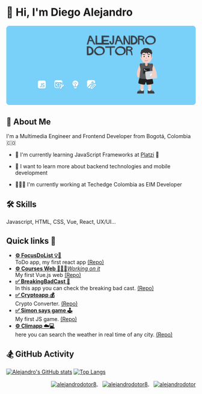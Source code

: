 👋 Hi, I'm Diego Alejandro
==========================
![me](https://raw.githubusercontent.com/alejandrodotor8/alejandrodotor8/master/img/portada.png)

## 🚀 About Me
I'm a Multimedia Engineer and Frontend Developer from Bogotá, Colombia 🇨🇴

* 🧠 I'm currently learning JavaScript Frameworks at [Platzi](https://platzi.com/p/alejandrodotor8/) 💚 

* 🌱 I want to learn more about backend technologies and mobile development

* 👨🏻‍💻 I'm currently working at Techedge Colombia as EIM Developer


## 🛠 Skills
Javascript, HTML, CSS, Vue, React, UX/UI...


## Quick links 💼

*   [**⚙️ FocusDoList 💡🔖**](https://focusdolist.netlify.app/)  
    ToDo app, my first react app [(Repo)](https://github.com/alejandrodotor8/FocusDoList)
*   [**⚙️ Courses Web 🧑🏽‍💻**_Working on it_](https://vue-courses-app.netlify.app/)  
    My first Vue.js web [(Repo)](https://github.com/alejandrodotor8/Vue-courses-App)
*   [**✅ BreakingBadCast 🧪**](https://breakingbadcast-app.netlify.app/)  
    In this app you can check the breaking bad cast. [(Repo)](https://github.com/alejandrodotor8/BreakingBadCast)
*   [**✅ Cryptoapp 💰**](https://crypto-app-converter.netlify.app/)  
    Crypto Converter. [(Repo)](https://github.com/alejandrodotor8/Cryptoapp)
*   [**✅ Simon says game 🕹️**](https://simon-says-game.netlify.app/)  
    My first JS game. [(Repo)](https://github.com/alejandrodotor8/simonsays-game)
*   [**⚙️ Climapp ☁️💻**](https://clima-web.netlify.app/)  
    here you can search the weather in real time of any city. [(Repo)](https://github.com/alejandrodotor8/Climapp)
    
## 🏂 GitHub Activity

[![Alejandro's GitHub stats](https://github-readme-stats.vercel.app/api?username=alejandrodotor8)](https://github.com/alejandrodotor8/github-readme-stats)
[![Top Langs](https://github-readme-stats.vercel.app/api/top-langs/?username=alejandrodotor8&layout=compact&theme=buefy)](https://github.com/alejandrodotor8/github-readme-stats)


<p align="right">
  <a href="https://www.linkedin.com/in/alejandrodotor8/" target="_blank">
    <img align="center" src="https://cdn.jsdelivr.net/npm/simple-icons@3.0.1/icons/linkedin.svg" alt="alejandrodotor8" height="28px" width="28px" />
  </a>
  &nbsp&nbsp
  <a href="https://www.behance.net/alejandrodotor8" target="_blank">
    <img align="center" src="https://cdn.jsdelivr.net/npm/simple-icons@3.0.1/icons/behance.svg" alt="alejandrodotor8" height="35px" width="35px" />
  </a>
  &nbsp&nbsp
  <a href="https://www.instagram.com/alejandrodotor8/" target="_blank">
    <img align="center" src="https://cdn.jsdelivr.net/npm/simple-icons@3.0.1/icons/instagram.svg" alt="alejandrodotor" height="28px" width="28px" />
  </a>
</p>
